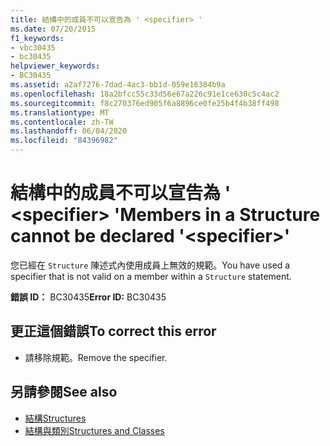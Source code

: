 ```yaml
---
title: 結構中的成員不可以宣告為 ' <specifier> '
ms.date: 07/20/2015
f1_keywords:
- vbc30435
- bc30435
helpviewer_keywords:
- BC30435
ms.assetid: a2af7276-7dad-4ac3-bb1d-059e16384b9a
ms.openlocfilehash: 18a2bfcc55c33d56e67a226c91e1ce630c5c4ac2
ms.sourcegitcommit: f8c270376ed905f6a8896ce0fe25b4f4b38ff498
ms.translationtype: MT
ms.contentlocale: zh-TW
ms.lasthandoff: 06/04/2020
ms.locfileid: "84396982"
---
```

# <a name="members-in-a-structure-cannot-be-declared-specifier"></a><span data-ttu-id="d3068-102">結構中的成員不可以宣告為 ' \<specifier> '</span><span class="sxs-lookup"><span data-stu-id="d3068-102">Members in a Structure cannot be declared '\<specifier>'</span></span>
<span data-ttu-id="d3068-103">您已經在 `Structure` 陳述式內使用成員上無效的規範。</span><span class="sxs-lookup"><span data-stu-id="d3068-103">You have used a specifier that is not valid on a member within a `Structure` statement.</span></span>  
  
 <span data-ttu-id="d3068-104">**錯誤 ID：** BC30435</span><span class="sxs-lookup"><span data-stu-id="d3068-104">**Error ID:** BC30435</span></span>  
  
## <a name="to-correct-this-error"></a><span data-ttu-id="d3068-105">更正這個錯誤</span><span class="sxs-lookup"><span data-stu-id="d3068-105">To correct this error</span></span>  
  
- <span data-ttu-id="d3068-106">請移除規範。</span><span class="sxs-lookup"><span data-stu-id="d3068-106">Remove the specifier.</span></span>  
  
## <a name="see-also"></a><span data-ttu-id="d3068-107">另請參閱</span><span class="sxs-lookup"><span data-stu-id="d3068-107">See also</span></span>

- [<span data-ttu-id="d3068-108">結構</span><span class="sxs-lookup"><span data-stu-id="d3068-108">Structures</span></span>](../programming-guide/language-features/data-types/structures.md)
- [<span data-ttu-id="d3068-109">結構與類別</span><span class="sxs-lookup"><span data-stu-id="d3068-109">Structures and Classes</span></span>](../programming-guide/language-features/data-types/structures-and-classes.md)
